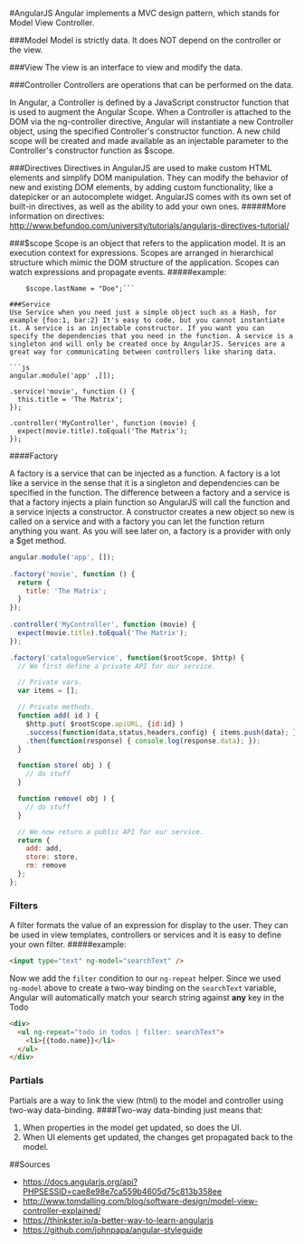 #AngularJS
Angular implements a MVC design pattern, which stands for Model View Controller.

###Model
Model is strictly data. It does NOT depend on the controller or the view.

###View
The view is an interface to view and modify the data.

###Controller
Controllers are operations that can be performed on the data.<br>

In Angular, a Controller is defined by a JavaScript constructor function that is used to augment the Angular Scope.
When a Controller is attached to the DOM via the ng-controller directive, Angular will instantiate a new Controller object, using the specified Controller's constructor function. A new child scope will be created and made available as an injectable parameter to the Controller's constructor function as $scope.

###Directives
Directives in AngularJS are used to make custom HTML elements and simplify DOM manipulation. They can modify the behavior of new and existing DOM elements, by adding custom functionality, like a datepicker or an autocomplete widget. AngularJS comes with its own set of built-in directives, as well as the ability to add your own ones.
#####More information on directives:
http://www.befundoo.com/university/tutorials/angularjs-directives-tutorial/

###$scope
Scope is an object that refers to the application model. It is an execution context for expressions. Scopes are arranged in hierarchical structure which mimic the DOM structure of the application. Scopes can watch expressions and propagate events.
#####example:
```$scope.firstName = "John";
    $scope.lastName = "Doe";```

###Service
Use Service when you need just a simple object such as a Hash, for example {foo:1, bar:2} It's easy to code, but you cannot instantiate it. A service is an injectable constructor. If you want you can specify the dependencies that you need in the function. A service is a singleton and will only be created once by AngularJS. Services are a great way for communicating between controllers like sharing data.

```js
angular.module('app' ,[]);
 
.service('movie', function () {
  this.title = 'The Matrix';
});
 
.controller('MyController', function (movie) {
  expect(movie.title).toEqual('The Matrix');
});
```

####Factory

A factory is a service that can be injected as a function. A factory is a lot like a service in the sense that it is a singleton and dependencies can be specified in the function. The difference between a factory and a service is that a factory injects a plain function so AngularJS will call the function and a service injects a constructor. A constructor creates a new object so new is called on a service and with a factory you can let the function return anything you want. As you will see later on, a factory is a provider with only a $get method.

```js
angular.module('app', []);
 
.factory('movie', function () {
  return {
    title: 'The Matrix';
  }
});
 
.controller('MyController', function (movie) {
  expect(movie.title).toEqual('The Matrix');
});
```

```js
.factory('catalogueService', function($rootScope, $http) {
  // We first define a private API for our service.

  // Private vars.
  var items = [];

  // Private methods.
  function add( id ) {
    $http.put( $rootScope.apiURL, {id:id} )
    .success(function(data,status,headers,config) { items.push(data); })
    .then(function(response) { console.log(response.data); });
  }

  function store( obj ) {
    // do stuff
  }

  function remove( obj ) {
    // do stuff
  }

  // We now return a public API for our service.
  return {
    add: add,
    store: store,
    rm: remove
  };
};
```

### Filters

A filter formats the value of an expression for display to the user. They can be used in view templates, controllers or services and it is easy to define your own filter.
#####example:

```html
<input type="text" ng-model="searchText" />
```

Now we add the `filter` condition to our `ng-repeat` helper. Since we used `ng-model` above to create a two-way binding on the `searchText` variable, Angular will automatically match your search string against **any** key in the Todo 

```html
<div>
  <ul ng-repeat="todo in todos | filter: searchText">
    <li>{{todo.name}}</li>
  </ul>
</div>
```

### Partials
Partials are a way to link the view (html) to the model and controller using two-way data-binding.
####Two-way data-binding just means that:
1. When properties in the model get updated, so does the UI.
2. When UI elements get updated, the changes get propagated back to the model.


##Sources
* https://docs.angularjs.org/api?PHPSESSID=cae8e98e7ca559b4605d75c813b358ee
* http://www.tomdalling.com/blog/software-design/model-view-controller-explained/
* https://thinkster.io/a-better-way-to-learn-angularjs
* https://github.com/johnpapa/angular-styleguide
